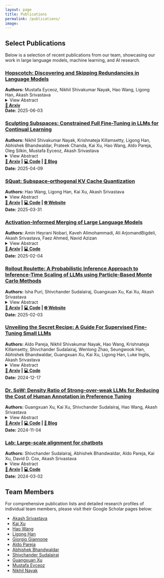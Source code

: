 ```yaml
---
layout: page
title: Publications
permalink: /publications/
image:
---
```


## Select Publications

Below is a selection of recent publications from our team, showcasing our work in large language models, machine learning, and AI research.

<div class="publication-card">
<h3><a href="https://arxiv.org/abs/2506.03303" target="_blank" rel="noopener">Hopscotch: Discovering and Skipping Redundancies in Language Models</a></h3>
<strong>Authors:</strong> Mustafa Eyceoz, Nikhil Shivakumar Nayak, Hao Wang, Ligong Han, Akash Srivastava<br>
<details>
  <summary>View Abstract</summary>
  Modern causal language models stack many attention blocks to improve performance, but not all blocks are necessary for every task. We propose Hopscotch, a simple yet effective method that identifies and skips attention blocks with least contributions to a task and adapts to preserve output quality. Hopscotch jointly optimizes which blocks to skip and how to scale the outputs of the remaining layers. By introducing lightweight, trainable scaling parameters to attention and MLP blocks, it mitigates distribution shifts in hidden states caused by removing attention blocks. Hopscotch does not modify model weights or require access to pretraining or instruction-tuning data, and is compatible with existing model compression techniques. When applied to 𝙻𝚕𝚊𝚖𝚊-𝟹.𝟷-𝟾𝙱 and 𝚀𝚠𝚎𝚗𝟸.𝟻-𝟽𝙱, Hopscotch achieves less than a 2% drop in performance even after skipping four attention blocks.
</details>
<strong><a href="https://arxiv.org/abs/2506.03303">📄 Arxiv</a></strong><br>
<strong>Date:</strong> 2025-06-03
</div>

<div class="publication-card">
<h3><a href="https://arxiv.org/abs/2504.07097" target="_blank" rel="noopener">Sculpting Subspaces: Constrained Full Fine-Tuning in LLMs for Continual Learning</a></h3>
<strong>Authors:</strong> Nikhil Shivakumar Nayak, Krishnateja Killamsetty, Ligong Han, Abhishek Bhandwaldar, Prateek Chanda, Kai Xu, Hao Wang, Aldo Pareja, Oleg Silkin, Mustafa Eyceoz, Akash Srivastava<br>
<details>
  <summary>View Abstract</summary>
  Continual learning in large language models (LLMs) is prone to catastrophic forgetting, where adapting to new tasks significantly degrades performance on previously learned ones. Existing methods typically rely on low-rank, parameter-efficient updates that limit the model's expressivity and introduce additional parameters per task, leading to scalability issues. To address these limitations, we propose a novel continual full fine-tuning approach leveraging adaptive singular value decomposition (SVD). Our method dynamically identifies task-specific low-rank parameter subspaces and constrains updates to be orthogonal to critical directions associated with prior tasks, thus effectively minimizing interference without additional parameter overhead or storing previous task gradients. We evaluate our approach extensively on standard continual learning benchmarks using both encoder-decoder (T5-Large) and decoder-only (LLaMA-2 7B) models, spanning diverse tasks including classification, generation, and reasoning. Empirically, our method achieves state-of-the-art results, up to 7% higher average accuracy than recent baselines like O-LoRA, and notably maintains the model's general linguistic capabilities, instruction-following accuracy, and safety throughout the continual learning process by reducing forgetting to near-negligible levels. Our adaptive SVD framework effectively balances model plasticity and knowledge retention, providing a practical, theoretically grounded, and computationally scalable solution for continual learning scenarios in large language models.
</details>
<strong><a href="https://arxiv.org/abs/2504.07097">📄 Arxiv</a> | <a href="https://github.com/Red-Hat-AI-Innovation-Team/orthogonal-subspace-learning">💻 Code</a> | <a href="https://ai-innovation.team/blog/orthogonal-subspace-learning">📝 Blog</a></strong><br>
<strong>Date:</strong> 2025-04-09
</div>

<div class="publication-card">
<h3><a href="https://arxiv.org/abs/2503.24358" target="_blank" rel="noopener">SQuat: Subspace-orthogonal KV Cache Quantization</a></h3>
<strong>Authors:</strong> Hao Wang, Ligong Han, Kai Xu, Akash Srivastava<br>
<details>
  <summary>View Abstract</summary>
  The key-value (KV) cache accelerates LLMs decoding by storing KV tensors from previously generated tokens. It reduces redundant computation at the cost of increased memory usage. To mitigate this overhead, existing approaches compress KV tensors into lower-bit representations; however, quantization errors can accumulate as more tokens are generated, potentially resulting in undesired outputs. In this paper, we introduce SQuat (Subspace-orthogonal KV cache quantization). It first constructs a subspace spanned by query tensors to capture the most critical task-related information. During key tensor quantization, it enforces that the difference between the (de)quantized and original keys remains orthogonal to this subspace, minimizing the impact of quantization errors on the attention mechanism's outputs. SQuat requires no model fine-tuning, no additional calibration dataset for offline learning, and is grounded in a theoretical framework we develop. Through numerical experiments, we show that our method reduces peak memory by 2.17 to 2.82, improves throughput by 2.45 to 3.60, and achieves more favorable benchmark scores than existing KV cache quantization algorithms.
</details>
<strong><a href="https://arxiv.org/abs/2503.24358">📄 Arxiv</a> | <a href="https://github.com/Red-Hat-AI-Innovation-Team/SQuat">💻 Code</a> | <a href="https://ai-innovation.team/squat/">🌐 Website</a></strong><br>
<strong>Date:</strong> 2025-03-31
</div>

<div class="publication-card">
<h3><a href="https://arxiv.org/abs/2502.02421" target="_blank" rel="noopener">Activation-Informed Merging of Large Language Models</a></h3>
<strong>Authors:</strong> Amin Heyrani Nobari, Kaveh Alimohammadi, Ali ArjomandBigdeli, Akash Srivastava, Faez Ahmed, Navid Azizan<br>
<details>
  <summary>View Abstract</summary>
  Model merging, a method that combines the parameters and embeddings of multiple fine-tuned large language models (LLMs), offers a promising approach to enhance model performance across various tasks while maintaining computational efficiency. This paper introduces Activation-Informed Merging (AIM), a technique that integrates the information from the activation space of LLMs into the merging process to improve performance and robustness. AIM is designed as a flexible, complementary solution that is applicable to any existing merging method. It aims to preserve critical weights from the base model, drawing on principles from continual learning (CL) and model compression. Utilizing a task-agnostic calibration set, AIM selectively prioritizes essential weights during merging. We empirically demonstrate that AIM significantly enhances the performance of merged models across multiple benchmarks. Our findings suggest that considering the activation-space information can provide substantial advancements in the model merging strategies for LLMs, with up to a 40% increase in benchmark performance.
</details>
<strong><a href="https://arxiv.org/abs/2502.02421">📄 Arxiv</a> | <a href="https://github.com/ahnobari/ActivationInformedMerging">💻 Code</a></strong><br>
<strong>Date:</strong> 2025-02-04
</div>

<div class="publication-card">
<h3><a href="https://arxiv.org/abs/2502.01618" target="_blank" rel="noopener">Rollout Roulette: A Probabilistic Inference Approach to Inference-Time Scaling of LLMs using Particle-Based Monte Carlo Methods</a></h3>
<strong>Authors:</strong> Isha Puri, Shivchander Sudalairaj, Guangxuan Xu, Kai Xu, Akash Srivastava<br>
<details>
  <summary>View Abstract</summary>
  Large language models (LLMs) have achieved significant performance gains via scaling up model sizes and/or data. However, recent evidence suggests diminishing returns from such approaches, motivating scaling the computation spent at inference time. Existing inference-time scaling methods, usually with reward models, cast the task as a search problem, which tends to be vulnerable to reward hacking as a consequence of approximation errors in reward models. In this paper, we instead cast inference-time scaling as a probabilistic inference task and leverage sampling-based techniques to explore the typical set of the state distribution of a state-space model with an approximate likelihood, rather than optimize for its mode directly. We propose a novel inference-time scaling approach by adapting particle-based Monte Carlo methods to this task. Our empirical evaluation demonstrates that our methods have a 4-16x better scaling rate over our deterministic search counterparts on various challenging mathematical reasoning tasks. Using our approach, we show that Qwen2.5-Math-1.5B-Instruct can surpass GPT-4o accuracy in only 4 rollouts, while Qwen2.5-Math-7B-Instruct scales to o1 level accuracy in only 32 rollouts. Our work not only presents an effective method to inference-time scaling, but also connects the rich literature in probabilistic inference with inference-time scaling of LLMs to develop more robust algorithms in future work.
</details>
<strong><a href="https://arxiv.org/abs/2502.01618">📄 Arxiv</a> | <a href="https://github.com/Red-Hat-AI-Innovation-Team/its_hub">💻 Code</a> | <a href="https://probabilistic-inference-scaling.github.io/">🌐 Website</a></strong><br>
<strong>Date:</strong> 2025-02-03
</div>

<div class="publication-card">
<h3><a href="https://arxiv.org/abs/2412.13337" target="_blank" rel="noopener">Unveiling the Secret Recipe: A Guide For Supervised Fine-Tuning Small LLMs</a></h3>
<strong>Authors:</strong> Aldo Pareja, Nikhil Shivakumar Nayak, Hao Wang, Krishnateja Killamsetty, Shivchander Sudalairaj, Wenlong Zhao, Seungwook Han, Abhishek Bhandwaldar, Guangxuan Xu, Kai Xu, Ligong Han, Luke Inglis, Akash Srivastava<br>
<details>
  <summary>View Abstract</summary>
  The rise of large language models (LLMs) has created a significant disparity: industrial research labs with their computational resources, expert teams, and advanced infrastructures, can effectively fine-tune LLMs, while individual developers and small organizations face barriers due to limited resources. In this paper, we aim to bridge this gap by presenting a comprehensive study on supervised fine-tuning of LLMs using instruction-tuning datasets spanning diverse knowledge domains and skills. We focus on small-sized LLMs (3B to 7B parameters) for their cost-efficiency and accessibility. We explore various training configurations and strategies across four open-source pre-trained models. We provide detailed documentation of these configurations, revealing findings that challenge several common training practices, including hyperparameter recommendations from TULU and phased training recommended by Orca. Key insights from our work include: (i) larger batch sizes paired with lower learning rates lead to improved model performance on benchmarks such as MMLU, MTBench, and Open LLM Leaderboard; (ii) early-stage training dynamics, such as lower gradient norms and higher loss values, are strong indicators of better final model performance, enabling early termination of sub-optimal runs and significant computational savings; (iii) through a thorough exploration of hyperparameters like warmup steps and learning rate schedules, we provide guidance for practitioners and find that certain simplifications do not compromise performance; and (iv) we observed no significant difference in performance between phased and stacked training strategies, but stacked training is simpler and more sample efficient. With these findings holding robustly across datasets and models, we hope this study serves as a guide for practitioners fine-tuning small LLMs and promotes a more inclusive environment for LLM research.
</details>
<strong><a href="https://arxiv.org/abs/2412.13337">📄 Arxiv</a> | <a href="https://github.com/PLACEHOLDER">💻 Code</a></strong><br>
<strong>Date:</strong> 2024-12-17
</div>

<div class="publication-card">
<h3><a href="https://arxiv.org/abs/2411.02481" target="_blank" rel="noopener">Dr. SoW: Density Ratio of Strong-over-weak LLMs for Reducing the Cost of Human Annotation in Preference Tuning</a></h3>
<strong>Authors:</strong> Guangxuan Xu, Kai Xu, Shivchander Sudalairaj, Hao Wang, Akash Srivastava<br>
<details>
  <summary>View Abstract</summary>
  Preference tuning relies on high-quality human preference data, which is often expensive and time-consuming to gather. In this paper, we introduce Dr. Sow (Density Ratio of Strong over Weak) a cost-effective method that eliminates the reliance for human annotation by leveraging off-the-shelf LLMs for preference data annotation. Dr. Sow uses the log-density ratio between a better-aligned and a less-aligned LLM as a reward signal. We evaluate Dr. Sow across 221 different LLM pairs and empirically find a strong correlation between the performance gap of the paired models and the quality of the reward signal. This insight provides a practical guideline for selecting LLMs for data annotation. 
  Additionally, we introduce an end-to-end pipeline that customizes reward functions based on user query domains. Without fine-tuning, it improves accuracy on domain-specific evaluations. With a pair of Mistral-7B models, Dr. Sow achieves a RewardBench score of 82.6, outperforming the best trained reward functions from same model class and demonstrating competitive performance against SoTA models in Safety (91.0) and Reasoning (88.0) domains. Further, we preference-tune Llama-3-8B-Instruct using data annotated by Dr. Sow. Our approach pushes Llama-3-8B to achieve a 37.4 % (+15.1 %) win rate on ArenaHard and a 40.7 % (+17.8 %) win rate on length-controlled AlpacaEval 2.0.
</details>
<strong><a href="https://arxiv.org/abs/2411.02481">📄 Arxiv</a> | <a href="https://github.com/Red-Hat-AI-Innovation-Team/reward_hub">💻 Code</a> | <a href="https://www.redhat.com/en/blog/smarter-enterprise-ai-inference-time-scaling">📝 Blog</a></strong><br>
<strong>Date:</strong> 2024-11-04
</div>

<div class="publication-card">
<h3><a href="https://arxiv.org/abs/2403.01081" target="_blank" rel="noopener">Lab: Large-scale alignment for chatbots</a></h3>
<strong>Authors:</strong> Shivchander Sudalairaj, Abhishek Bhandwaldar, Aldo Pareja, Kai Xu, David D. Cox, Akash Srivastava<br>
<details>
  <summary>View Abstract</summary>
  This work introduces LAB (Large-scale Alignment for chatBots), a novel methodology designed to overcome the scalability challenges in the instruction-tuning phase of large language model (LLM) training. Leveraging a taxonomy-guided synthetic data generation process and a multi-phase tuning framework, LAB significantly reduces reliance on expensive human annotations and proprietary models like GPT-4. We demonstrate that LAB-trained models can achieve competitive performance across several benchmarks compared to models trained with traditional human-annotated or GPT-4 generated synthetic data. Thus offering a scalable, cost-effective solution for enhancing LLM capabilities and instruction-following behaviors without the drawbacks of catastrophic forgetting, marking a step forward in the efficient training of LLMs for a wide range of applications.
</details>
<strong><a href="https://arxiv.org/abs/2403.01081">📄 Arxiv</a> | <a href="https://github.com/instructlab">💻 Code</a></strong><br>
<strong>Date:</strong> 2024-03-02
</div>

## Team Members

For comprehensive publication lists and detailed research profiles of individual team members, please visit their Google Scholar pages below:

- [Akash Srivastava](https://scholar.google.com/citations?user=2h6SZeEAAAAJ&hl=en)
- [Kai Xu](https://scholar.google.com/citations?user=kf3C60wAAAAJ) 
- [Hao Wang](https://scholar.google.com/citations?hl=en&user=A3WtYhAAAAAJ)
- [Ligong Han](https://scholar.google.com/citations?user=n2v43R4AAAAJ&hl=en)
- [Giorgio Giannone](https://scholar.google.com/citations?user=1qsJQhkAAAAJ&hl=en)
- [Aldo Pareja](https://scholar.google.com/citations?user=Qpl3KlIAAAAJ&hl=en)
- [Abhishek Bhandwaldar](https://scholar.google.com/citations?user=lV0gYnkAAAAJ&hl=en)
- [Shivchander Sudalairaj](https://scholar.google.com/citations?user=O71amfMAAAAJ&hl=en)
- [Guangxuan Xu](https://scholar.google.com/citations?user=ohsEWqsAAAAJ&hl=en)
- [Mustafa Eyceoz](https://arxiv.org/search/cs?searchtype=author&query=Eyceoz,+M)
- [Nikhil Nayak](https://scholar.google.com/citations?user=3pLEmAwAAAAJ&hl=en)